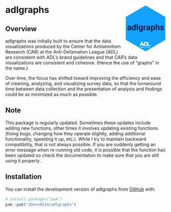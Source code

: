 
# adlgraphs <a href="https://jdenn0514.github.io/adlgraphs/"><img src="man/figures/logo.png" align="right" height="150" alt="adlgraphs website" /></a>

## Overview

adlgraphs was initially built to ensure that the data visualizations
produced by the Center for Antisemitism Research (CAR) at the
Anti-Defamation League (ADL) are consistent with ADL’s brand guidelines
and that CAR’s data visualizations are consistent and cohesive. (Hence
the use of “graphs” in the name.)

Over time, the focus has shifted toward improving the efficiency and
ease of cleaning, analyzing, and visualizing survey data, so that the
turnaround time between data collection and the presentation of analysis
and findings could be as minimized as much as possible.

## Note

This package is regularly updated. Sometimes these updates include
adding new functions, other times it involves updating existing
functions (fixing bugs, changing how they operate slightly, adding
additional functionality, speeding it up, etc.). While I try to maintain
backward compatibility, that is not always possible. If you are suddenly
getting an error message when re-running old code, it is possible that
the function has been updated so check the documentation to make sure
that you are still using it properly .

## Installation

You can install the development version of adlgraphs from
[GitHub](https://github.com/) with:

``` r
# install.packages("pak")
pak::pak("JDenn0514/adlgraphs")
```

